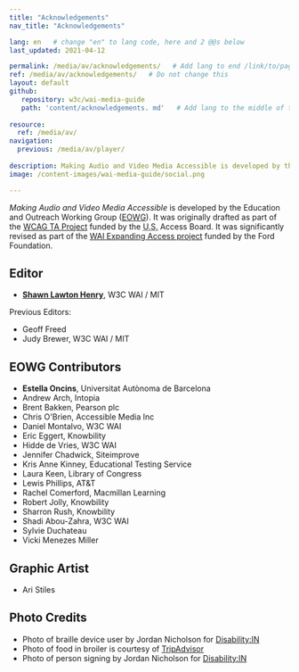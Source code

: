 ```yaml
---
title: "Acknowledgements"
nav_title: "Acknowledgements"

lang: en   # change "en" to lang code, here and 2 @@s below
last_updated: 2021-04-12

permalink: /media/av/acknowledgements/   # Add lang to end /link/to/page/@@
ref: /media/av/acknowledgements/   # Do not change this
layout: default
github:
   repository: w3c/wai-media-guide
   path: 'content/acknowledgements. md'   # Add lang to the middle of the filename, e.g., index.@@.md
   
resource:
  ref: /media/av/
navigation:
  previous: /media/av/player/
  
description: Making Audio and Video Media Accessible is developed by the W3C Web Accessibility Initiative (WAI) Education and Outreach Working Group (EOWG) with support from...
image: /content-images/wai-media-guide/social.png

---
```


<p><cite>Making Audio and Video Media Accessible</cite> is developed by the Education and Outreach Working Group (<a href="http://www.w3.org/WAI/EO/">EOWG</a>). It was originally drafted as part of the <a href="https://www.w3.org/WAI/WCAGTA/">WCAG TA Project</a> funded by the <abbr title="United States">U.S.</abbr> Access Board. It was significantly revised as part of the <a href="https://www.w3.org/WAI/expand-access/">WAI Expanding Access project</a> funded by the Ford Foundation.</p>

## Editor
* **[Shawn Lawton Henry](https://www.w3.org/People/Shawn/)**, W3C WAI / MIT

Previous Editors:
* Geoff Freed
* Judy Brewer, W3C WAI / MIT

## EOWG Contributors
* **Estella Oncins**, Universitat Autònoma de Barcelona 
* Andrew Arch, Intopia
* Brent Bakken, Pearson plc
* Chris O'Brien, Accessible Media Inc
* Daniel Montalvo, W3C WAI
* Eric Eggert, Knowbility
* Hidde de Vries, W3C WAI
* Jennifer Chadwick, Siteimprove
* Kris Anne Kinney, Educational Testing Service 
* Laura Keen, Library of Congress 
* Lewis Phillips, AT&T
* Rachel Comerford, Macmillan Learning 
* Robert Jolly, Knowbility
* Sharron Rush, Knowbility
* Shadi Abou-Zahra, W3C WAI
* Sylvie Duchateau
* Vicki Menezes Miller

## Graphic Artist
* Ari Stiles

## Photo Credits
* Photo of braille device user by Jordan Nicholson for <a href="https://disabilityin.org/best-practices/disability-stock-photography/">Disability:IN</a>
* Photo of food in broiler is courtesy of <a href="https://www.tripadvisor.com/LocationPhotoDirectLink-g190454-d12929745-i283670458-Beef_glory-Vienna.html#283670458">TripAdvisor</a>
* Photo of person signing by Jordan Nicholson for <a href="https://disabilityin.org/best-practices/disability-stock-photography/">Disability:IN</a>
